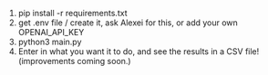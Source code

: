 1. pip install -r requirements.txt
2. get .env file / create it, ask Alexei for this, or add your own OPENAI_API_KEY
3. python3 main.py
4. Enter in what you want it to do, and see the results in a CSV file! (improvements coming soon.)
